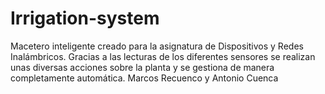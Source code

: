 # Irrigation-system
Macetero inteligente creado para la asignatura de Dispositivos y Redes Inalámbricos. Gracias a las lecturas de los diferentes sensores se realizan unas diversas acciones sobre la planta y se gestiona de manera completamente automática.
Marcos Recuenco y Antonio Cuenca
